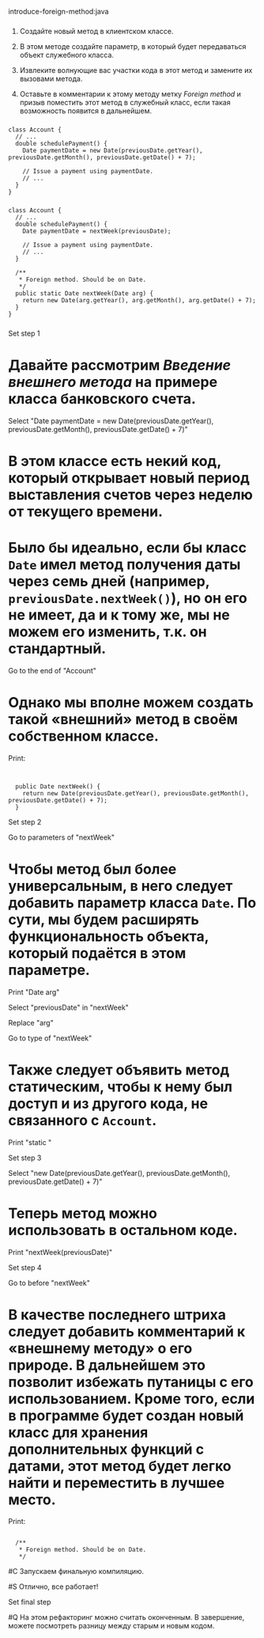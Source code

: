 introduce-foreign-method:java

###

1. Создайте новый метод в клиентском классе.

2. В этом методе создайте параметр, в который будет передаваться объект служебного класса.

3. Извлеките волнующие вас участки кода в этот метод и замените их вызовами метода.

4. Оставьте в комментарии к этому методу метку <i>Foreign method</i> и призыв поместить этот метод в служебный класс, если такая возможность появится в дальнейшем.



###

```
class Account {
  // ...
  double schedulePayment() {
    Date paymentDate = new Date(previousDate.getYear(), previousDate.getMonth(), previousDate.getDate() + 7);

    // Issue a payment using paymentDate.
    // ...
  }
}
```

###

```
class Account {
  // ...
  double schedulePayment() {
    Date paymentDate = nextWeek(previousDate);

    // Issue a payment using paymentDate.
    // ...
  }

  /**
   * Foreign method. Should be on Date.
   */
  public static Date nextWeek(Date arg) {
    return new Date(arg.getYear(), arg.getMonth(), arg.getDate() + 7);
  }
}
```

###

Set step 1

# Давайте рассмотрим <i>Введение внешнего метода</i> на примере класса банковского счета.

Select "Date paymentDate = new Date(previousDate.getYear(), previousDate.getMonth(), previousDate.getDate() + 7)"

# В этом классе есть некий код, который открывает новый период выставления счетов через неделю от текущего времени.

# Было бы идеально, если бы класс <code>Date</code> имел метод получения даты через семь дней (например, <code>previousDate.nextWeek()</code>), но он его не имеет, да и к тому же, мы не можем его изменить, т.к. он стандартный.

Go to the end of "Account"

# Однако мы вполне можем создать такой «внешний» метод в своём собственном классе.

Print:
```


  public Date nextWeek() {
    return new Date(previousDate.getYear(), previousDate.getMonth(), previousDate.getDate() + 7);
  }
```

Set step 2

Go to parameters of "nextWeek"

# Чтобы метод был более универсальным, в него следует добавить параметр класса <code>Date</code>. По сути, мы будем расширять функциональность объекта, который подаётся в этом параметре.

Print "Date arg"

Select "previousDate" in "nextWeek"

Replace "arg"

Go to type of "nextWeek"

# Также следует объявить метод статическим, чтобы к нему был доступ и из другого кода, не связанного с <code>Account</code>.

Print "static "

Set step 3

Select "new Date(previousDate.getYear(), previousDate.getMonth(), previousDate.getDate() + 7)"

# Теперь метод можно использовать в остальном коде.

Print "nextWeek(previousDate)"

Set step 4

Go to before "nextWeek"

# В качестве последнего штриха следует добавить комментарий к «внешнему методу» о его природе. В дальнейшем это позволит избежать путаницы с его использованием. Кроме того, если в программе будет создан новый класс для хранения дополнительных функций с датами, этот метод будет легко найти и переместить в лучшее место.

Print:
```

  /**
   * Foreign method. Should be on Date.
   */
```

#C Запускаем финальную компиляцию.

#S Отлично, все работает!

Set final step

#Q На этом рефакторинг можно считать оконченным. В завершение, можете посмотреть разницу между старым и новым кодом.